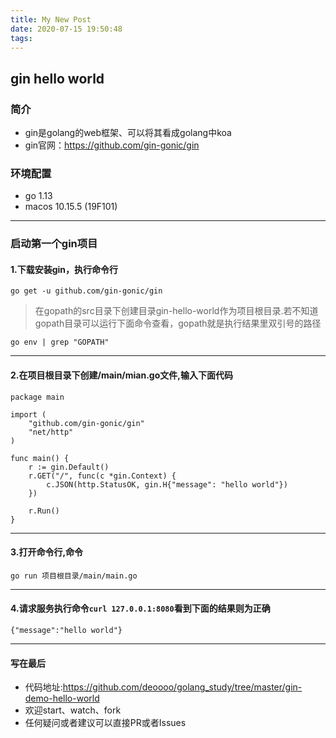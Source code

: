 ```yaml
---
title: My New Post
date: 2020-07-15 19:50:48
tags:
---
```

## gin hello world

### 简介
- gin是golang的web框架、可以将其看成golang中koa
- gin官网：https://github.com/gin-gonic/gin
### 环境配置
- go 1.13
- macos 10.15.5 (19F101)
---
### 启动第一个gin项目

#### 1.下载安装gin，执行命令行

```
go get -u github.com/gin-gonic/gin
```

> 在gopath的src目录下创建目录gin-hello-world作为项目根目录.若不知道gopath目录可以运行下面命令查看，gopath就是执行结果里双引号的路径
```
go env | grep "GOPATH"
```

---
#### 2.在项目根目录下创建/main/mian.go文件,输入下面代码
```
package main

import (
	"github.com/gin-gonic/gin"
	"net/http"
)

func main() {
	r := gin.Default()
	r.GET("/", func(c *gin.Context) {
		c.JSON(http.StatusOK, gin.H{"message": "hello world"})
	})

	r.Run()
}

```
---
#### 3.打开命令行,命令
```
go run 项目根目录/main/main.go
```
---
#### 4.请求服务执行命令`curl 127.0.0.1:8080`看到下面的结果则为正确
```
{"message":"hello world"}
```

---
#### 写在最后
- 代码地址:https://github.com/deoooo/golang_study/tree/master/gin-demo-hello-world
- 欢迎start、watch、fork
- 任何疑问或者建议可以直接PR或者Issues
